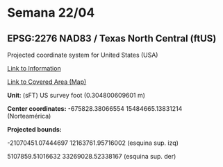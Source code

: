 # Semana 22/04


## EPSG:2276 NAD83 / Texas North Central (ftUS)

Projected coordinate system for United States (USA)

[Link to Information](https://epsg.io/2276)

[Link to Covered Area (Map)](https://epsg.io/map#srs=2276&x=-21070451.07444697&y=12163761.95716002&z=1&layer=streets)

**Unit**: (sFT) US survey foot (0.304800609601 m)

**Center coordinates:** -675828.38066554 15484665.13831214 (Norteamérica)

**Projected bounds:**

-21070451.07444697 12163761.95716002 (esquina sup. izq)

5107859.51016632 33269028.52338167 (esquina sup. der)

 